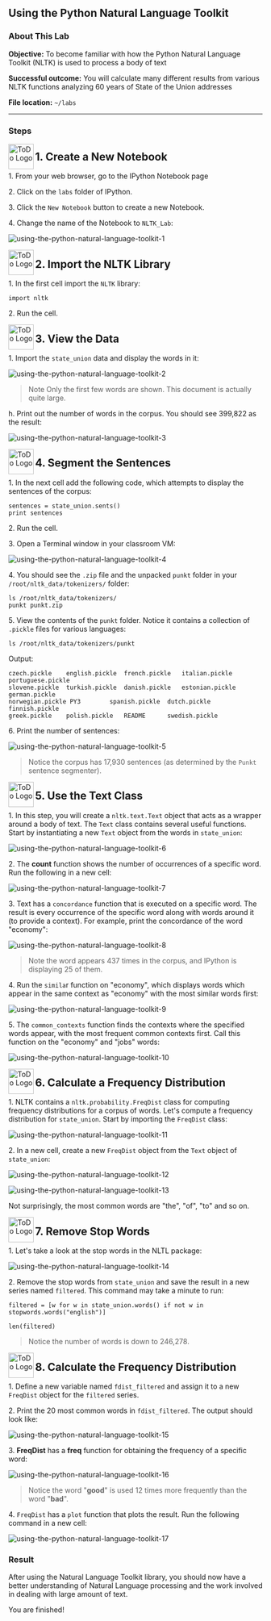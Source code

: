 ## Using the Python Natural Language Toolkit

### About This Lab

**Objective:** To become familiar with how the Python Natural Language Toolkit (NLTK) is used to process a body of text

**Successful outcome:** You will calculate many different results from various NLTK functions analyzing 60 years of State of the Union addresses

**File location:** `~/labs`

---
### Steps



<!--STEP-->

<img src="https://user-images.githubusercontent.com/558905/40613898-7a6c70d6-624e-11e8-9178-7bde851ac7bd.png" align="left" width="50" height="50" title="ToDo Logo"> 
<h2>1. Create a New Notebook</h2>

1\.  From your web browser, go to the IPython Notebook page

2\.  Click on the `labs` folder of IPython.

3\.  Click the `New Notebook` button to create a new Notebook.

4\.  Change the name of the Notebook to `NLTK_Lab`:

![using-the-python-natural-language-toolkit-1](https://user-images.githubusercontent.com/21102559/40943134-1461897c-681e-11e8-9b08-dd8493ac42b9.png)



<!--STEP-->

<img src="https://user-images.githubusercontent.com/558905/40613898-7a6c70d6-624e-11e8-9178-7bde851ac7bd.png" align="left" width="50" height="50" title="ToDo Logo"> 
<h2>2. Import the NLTK Library</h2>

1\.  In the first cell import the `NLTK` library:

```
import nltk
```

2\.  Run the cell.



<!--STEP-->

<img src="https://user-images.githubusercontent.com/558905/40613898-7a6c70d6-624e-11e8-9178-7bde851ac7bd.png" align="left" width="50" height="50" title="ToDo Logo"> 
<h2>3. View the Data</h2>

1\.  Import the `state_union` data and display the words in it:

![using-the-python-natural-language-toolkit-2](https://user-images.githubusercontent.com/21102559/40943135-1472c750-681e-11e8-84a9-c4917c0509a3.png)

> Note  Only the first few words are shown. This document is actually quite large.

h.  Print out the number of words in the corpus. You should see 399,822 as the result:

![using-the-python-natural-language-toolkit-3](https://user-images.githubusercontent.com/21102559/40943136-1482de10-681e-11e8-9bd8-4d5df1a6bbc5.png)



<!--STEP-->

<img src="https://user-images.githubusercontent.com/558905/40613898-7a6c70d6-624e-11e8-9178-7bde851ac7bd.png" align="left" width="50" height="50" title="ToDo Logo"> 
<h2>4. Segment the Sentences</h2>

1\.  In the next cell add the following code, which attempts to display the sentences of the corpus:

```
sentences = state_union.sents() 
print sentences
```

2\.  Run the cell.

3\.  Open a Terminal window in your classroom VM:

![using-the-python-natural-language-toolkit-4](https://user-images.githubusercontent.com/21102559/40943137-149188c0-681e-11e8-928c-beeb894118d7.png)

4\.  You should see the `.zip` file and the unpacked `punkt` folder in your `/root/nltk_data/tokenizers/` folder:

```
ls /root/nltk_data/tokenizers/ 
punkt punkt.zip 
```

5\.  View the contents of the `punkt` folder. Notice it contains a collection of `.pickle` files for various languages:

```
ls /root/nltk_data/tokenizers/punkt
```

Output:
```
czech.pickle 	english.pickle 	french.pickle 	italian.pickle 	portuguese.pickle
slovene.pickle 	turkish.pickle 	danish.pickle 	estonian.pickle german.pickle 
norwegian.pickle PY3 		spanish.pickle 	dutch.pickle 	finnish.pickle 
greek.pickle 	polish.pickle 	README 		swedish.pickle
```

6\.  Print the number of sentences:

![using-the-python-natural-language-toolkit-5](https://user-images.githubusercontent.com/21102559/40943138-149e9d8a-681e-11e8-9340-2d6072b6f497.png)

> Notice the corpus has 17,930 sentences (as determined by the `Punkt` sentence segmenter).



<!--STEP-->

<img src="https://user-images.githubusercontent.com/558905/40613898-7a6c70d6-624e-11e8-9178-7bde851ac7bd.png" align="left" width="50" height="50" title="ToDo Logo"> 
<h2>5. Use the Text Class</h2>

1\.  In this step, you will create a `nltk.text.Text` object that acts as a wrapper around a body of text. The `Text` class contains several useful functions. Start by instantiating a new `Text` object from the words in `state_union`:

![using-the-python-natural-language-toolkit-6](https://user-images.githubusercontent.com/21102559/40943139-14ab19b6-681e-11e8-9910-79b22204d829.png)

2\.  The **count** function shows the number of occurrences of a specific word. Run the following in a new cell:

![using-the-python-natural-language-toolkit-7](https://user-images.githubusercontent.com/21102559/40943141-14c0bf00-681e-11e8-9bf7-49b86af5d2f7.png)


3\.  Text has a `concordance` function that is executed on a specific word. The result is every occurrence of the specific word along with words around it (to provide a context). For example, print the concordance of the word "economy":

![using-the-python-natural-language-toolkit-8](https://user-images.githubusercontent.com/21102559/40943142-14d32398-681e-11e8-8f2f-b0ef2b031be8.png)

> Note  the word appears 437 times in the corpus, and IPython is displaying 25 of them.

4\.  Run the `simila`r function on "economy", which displays words which appear in the same context as "economy" with the most similar words first:

![using-the-python-natural-language-toolkit-9](https://user-images.githubusercontent.com/21102559/40943143-14e09d52-681e-11e8-92ee-768f21829305.png)

5\.  The `common_contexts` function finds the contexts where the specified words appear, with the most frequent common contexts first. Call this function on the "economy" and "jobs" words:

![using-the-python-natural-language-toolkit-10](https://user-images.githubusercontent.com/21102559/40943144-14f2d526-681e-11e8-8be3-087211501f1f.png)



<!--STEP-->

<img src="https://user-images.githubusercontent.com/558905/40613898-7a6c70d6-624e-11e8-9178-7bde851ac7bd.png" align="left" width="50" height="50" title="ToDo Logo"> 
<h2>6. Calculate a Frequency Distribution</h2>

1\.  NLTK contains a `nltk.probability.FreqDist` class for computing frequency distributions for a corpus of words. Let's compute a frequency distribution for `state_union`. Start by importing the `FreqDist` class:

![using-the-python-natural-language-toolkit-11](https://user-images.githubusercontent.com/21102559/40943145-15029a2e-681e-11e8-8bcd-00cf59d10a79.png)

2\.  In a new cell, create a new `FreqDist` object from the `Text` object of `state_union`:

![using-the-python-natural-language-toolkit-12](https://user-images.githubusercontent.com/21102559/40943146-151034c2-681e-11e8-8fd5-a94c6b76f949.png)

![using-the-python-natural-language-toolkit-13](https://user-images.githubusercontent.com/21102559/40943147-152109e6-681e-11e8-9e24-3267146be180.png)

Not surprisingly, the most common words are "the", "of", "to" and so on.



<!--STEP-->

<img src="https://user-images.githubusercontent.com/558905/40613898-7a6c70d6-624e-11e8-9178-7bde851ac7bd.png" align="left" width="50" height="50" title="ToDo Logo"> 
<h2>7. Remove Stop Words</h2>

1\.  Let's take a look at the stop words in the NLTL package:

![using-the-python-natural-language-toolkit-14](https://user-images.githubusercontent.com/21102559/40943148-152e7de2-681e-11e8-8e3d-d03b645193c2.png)

2\.  Remove the stop words from `state_union` and save the result in a new series named `filtered`. This command may take a minute to run:

```
filtered = [w for w in state_union.words() if not w in stopwords.words("english")]
	
len(filtered)
```

> Notice the number of words is down to 246,278.



<!--STEP-->

<img src="https://user-images.githubusercontent.com/558905/40613898-7a6c70d6-624e-11e8-9178-7bde851ac7bd.png" align="left" width="50" height="50" title="ToDo Logo"> 
<h2>8. Calculate the Frequency Distribution</h2>

1\.  Define a new variable named `fdist_filtered` and assign it to a new `FreqDist` object for the `filtered` series.

2\.  Print the 20 most common words in `fdist_filtered`. The output should look like:

![using-the-python-natural-language-toolkit-15](https://user-images.githubusercontent.com/21102559/40943149-153bd032-681e-11e8-8b1c-e2a97480d0ed.png)

3\.  **FreqDist** has a **freq** function for obtaining the frequency of a specific word:

![using-the-python-natural-language-toolkit-16](https://user-images.githubusercontent.com/21102559/40943150-154a4ba8-681e-11e8-9a8f-55accfcb38dc.png)

> Notice the word "**good**" is used 12 times more frequently than the word "**bad**".

4\.  `FreqDist` has a `plot` function that plots the result. Run the following command in a new cell:

![using-the-python-natural-language-toolkit-17](https://user-images.githubusercontent.com/21102559/40943151-155aae94-681e-11e8-881a-36ffd3dcbc95.png)



### Result

After using the Natural Language Toolkit library, you should now have a better understanding of Natural Language processing and the work involved in dealing with large amount of text.

You are finished!
